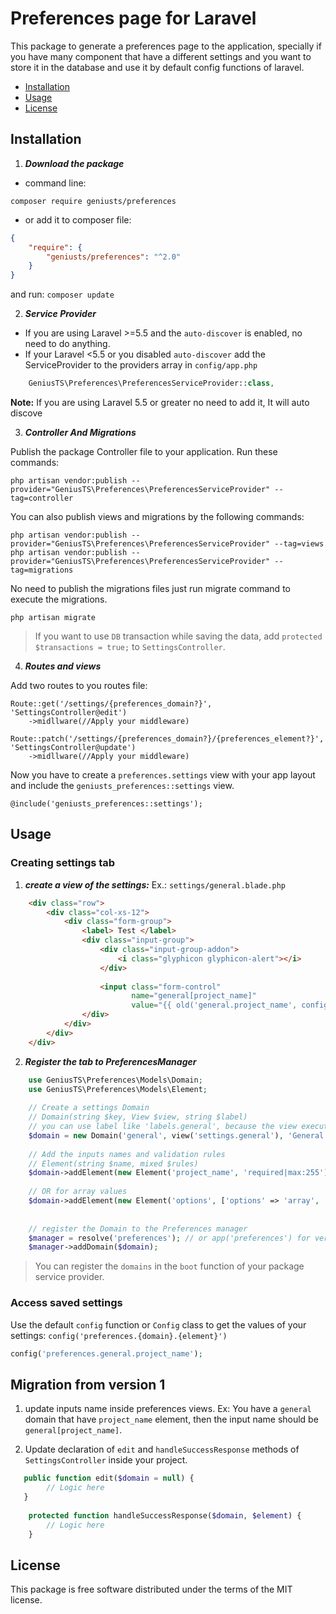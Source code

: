 # Preferences page for Laravel

This package to generate a preferences page to the application,
specially if you have many component that have a different settings 
and you want to store it in the database and use it by default config
functions of laravel.

- [Installation](#installation)
- [Usage](#usage)
- [License](#license)

## Installation

1. ***Download the package***
 
 * command line:

`composer require geniusts/preferences`

* or add it to composer file:

```json
{
    "require": {
        "geniusts/preferences": "^2.0"
    }
}
```
and run:
`composer update`

2. ***Service Provider***

- If you are using Laravel >=5.5 and the `auto-discover` is enabled, no need to do anything.
- If your Laravel <5.5 or you disabled `auto-discover` add the ServiceProvider to the providers array in `config/app.php`

```php
    GeniusTS\Preferences\PreferencesServiceProvider::class,
```

**Note:** If you are using Laravel 5.5 or greater no need to add it, It will auto discove

3. ***Controller And Migrations***

Publish the package Controller file to your application. Run these commands:

    php artisan vendor:publish --provider="GeniusTS\Preferences\PreferencesServiceProvider" --tag=controller
   
You can also publish views and migrations by the following commands:

    php artisan vendor:publish --provider="GeniusTS\Preferences\PreferencesServiceProvider" --tag=views
    php artisan vendor:publish --provider="GeniusTS\Preferences\PreferencesServiceProvider" --tag=migrations

No need to publish the migrations files just run migrate command to execute the migrations.

    php artisan migrate

> If you want to use `DB` transaction while saving the data, add `protected $transactions = true;` to `SettingsController`.


4. ***Routes and views***

Add two routes to you routes file:
    
    Route::get('/settings/{preferences_domain?}', 'SettingsController@edit')
        ->midllware(//Apply your middleware)
        
    Route::patch('/settings/{preferences_domain?}/{preferences_element?}', 'SettingsController@update')
        ->midllware(//Apply your middleware)
        
Now you have to create a `preferences.settings` view with your app layout
and include the `geniusts_preferences::settings` view.

    @include('geniusts_preferences::settings');

## Usage

### Creating settings tab

1. ***create a view of the settings:***
Ex.: `settings/general.blade.php`

```html
    <div class="row">
        <div class="col-xs-12">
            <div class="form-group">
                <label> Test </label>
                <div class="input-group">
                    <div class="input-group-addon">
                        <i class="glyphicon glyphicon-alert"></i>
                    </div>
    
                    <input class="form-control" 
                           name="general[project_name]"
                           value="{{ old('general.project_name', config('preferences.general.project_name')) }}">
                </div>
            </div>
        </div>
    </div>
```

2. ***Register the tab to PreferencesManager*** 

```php
    use GeniusTS\Preferences\Models\Domain;
    use GeniusTS\Preferences\Models\Element;
    
    // Create a settings Domain
    // Domain(string $key, View $view, string $label)
    // you can use label like 'labels.general', because the view execute "trans" function
    $domain = new Domain('general', view('settings.general'), 'General');
    
    // Add the inputs names and validation rules
    // Element(string $name, mixed $rules)
    $domain->addElement(new Element('project_name', 'required|max:255'));
    
    // OR for array values
    $domain->addElement(new Element('options', ['options' => 'array', 'options.*' => 'required|integer']));
    
    
    // register the Domain to the Preferences manager
    $manager = resolve('preferences'); // or app('preferences') for versions older than 5.3
    $manager->addDomain($domain);
```
 
> You can register the `domains` in the `boot` function of your
 package service provider.

### Access saved settings

Use the default `config` function or `Config` class to get the values of 
your settings: `config('preferences.{domain}.{element}')`

```php
config('preferences.general.project_name');
```
## Migration from version 1

1. update inputs name inside preferences views. 
Ex: You have a `general` domain that have `project_name` element, then the input name should be `general[project_name]`.

2. Update declaration of `edit` and `handleSuccessResponse` methods of `SettingsController` inside your project.
```php
   public function edit($domain = null) {
        // Logic here
   }
       
    protected function handleSuccessResponse($domain, $element) {
        // Logic here    
    }
```

## License

This package is free software distributed under the terms of the MIT license.
